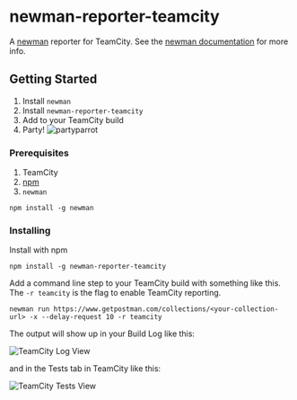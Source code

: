 # newman-reporter-teamcity
A [newman](https://github.com/postmanlabs/newman) reporter for TeamCity.  See the [newman documentation](https://www.getpostman.com/docs/postman/collection_runs/command_line_integration_with_newman) for more info.

## Getting Started

1. Install `newman`
2. Install `newman-reporter-teamcity`
3. Add to your TeamCity build
4. Party! ![partyparrot](https://user-images.githubusercontent.com/109331/28225265-ab5e1a20-6897-11e7-8cd4-cc26a304daa8.gif)

### Prerequisites

1. TeamCity
2. [npm](https://www.npmjs.com/)
3. `newman`

```
npm install -g newman
```

### Installing

Install with npm

```
npm install -g newman-reporter-teamcity
```

Add a command line step to your TeamCity build with something like this.  The `-r teamcity` is the flag to enable TeamCity reporting.

```
newman run https://www.getpostman.com/collections/<your-collection-url> -x --delay-request 10 -r teamcity
```

The output will show up in your Build Log like this:

![TeamCity Log View](https://user-images.githubusercontent.com/109331/28225215-74855590-6897-11e7-84ae-00db6e60a2cb.PNG)

and in the Tests tab in TeamCity like this:

![TeamCity Tests View](https://user-images.githubusercontent.com/109331/28225212-70810732-6897-11e7-9b66-692dc17a0641.PNG)

